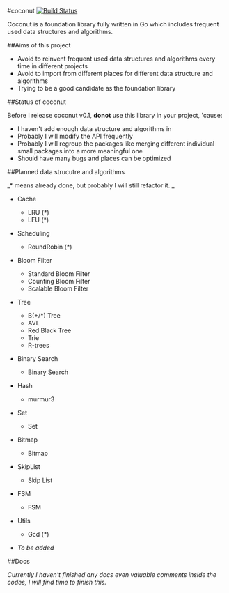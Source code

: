 #coconut [![Build Status](https://travis-ci.org/flatpeach/coconut.svg)](https://travis-ci.org/flatpeach/coconut)

Coconut is a foundation library fully written in Go which includes frequent used data structures and algorithms.


##Aims of this project

* Avoid to reinvent frequent used data structures and algorithms every time in different projects
* Avoid to import from different places for different data structure and algorithms
* Trying to be a good candidate as the foundation library


##Status of coconut

Before I release coconut v0.1, **donot** use this library in your project, 'cause: 

* I haven't add enough data structure and algorithms in
* Probably I will modify the API frequently
* Probably I will regroup the packages like merging different individual small packages into a more meaningful one
* Should have many bugs and places can be optimized


##Planned data strucutre and algorithms

_* means already done, but probably I will still refactor it. _

* Cache
  * LRU (*)
  * LFU (*)

* Scheduling 
  * RoundRobin (*)

* Bloom Filter
  * Standard Bloom Filter
  * Counting Bloom Filter
  * Scalable Bloom Filter

* Tree
  * B(+/*) Tree
  * AVL
  * Red Black Tree
  * Trie
  * R-trees

* Binary Search
  * Binary Search

* Hash
  * murmur3

* Set
  * Set

* Bitmap
  * Bitmap

* SkipList
  * Skip List

* FSM
  * FSM

* Utils
  * Gcd (*)

* _To be added_

##Docs

_Currently I haven't finished any docs even valuable comments inside the codes, I will find time to finish this._





